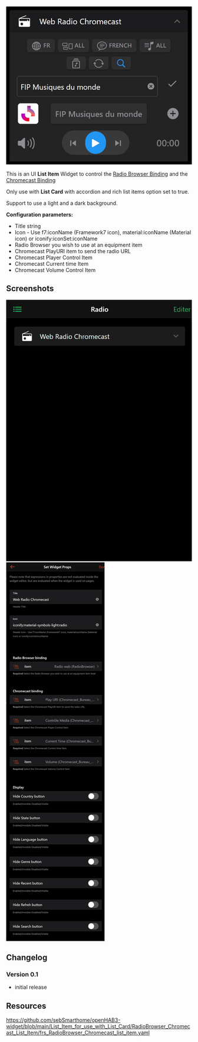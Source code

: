 ![Screen1](https://github.com/sebSmarthome/openHAB3-widget/raw/main/List_Item_for_use_with_List_Card/RadioBrowser_Chromecast_List_Item/screenshots/RadioBrower.jpg)

This is an UI **List Item** Widget to control the [Radio Browser Binding](https://community.openhab.org/t/radio-browser-binding/153785) and the [Chromecast Binding](https://www.openhab.org/addons/bindings/chromecast/)


Only use with **List Card** with accordion and rich list items option set to true.

Support to use a light and a dark background.

**Configuration parameters:**

* Title string
* Icon - Use f7:iconName (Framework7 icon), material:iconName (Material icon) or iconify:iconSet:iconName
* Radio Browser you wish to use at an equipment item
* Chromecast PlayURI item to send the radio URL
* Chromecast Player Control Item
* Chromecast Current time Item
* Chromecast Volume Control Item

## Screenshots

![Screen2](https://github.com/sebSmarthome/openHAB3-widget/raw/main/List_Item_for_use_with_List_Card/RadioBrowser_Chromecast_List_Item/screenshots/RadioBrower.gif)
![Screen3](https://github.com/sebSmarthome/openHAB3-widget/raw/main/List_Item_for_use_with_List_Card/RadioBrowser_Chromecast_List_Item/screenshots/RadioBrower2.jpg)

## Changelog

### Version 0.1

* initial release

## Resources

<https://github.com/sebSmarthome/openHAB3-widget/blob/main/List_Item_for_use_with_List_Card/RadioBrowser_Chromecast_List_Item/frs_RadioBrowser_Chromecast_list_item.yaml>